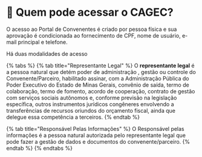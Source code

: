 # 🤔 Quem pode acessar o CAGEC?

O acesso ao Portal de Convenentes é criado por pessoa física e sua aprovação é condicionada ao fornecimento de CPF, nome de usuário, e-mail principal e telefone.

Há duas modalidades de acesso

{% tabs %}
{% tab title="Representante Legal" %}
O **representante legal** é a pessoa natural que detém poder de administração , gestão ou controle do Convenente/Parceiro, habilitado assinar, com a Administração Pública do Poder Executivo do Estado de Minas Gerais, convênio de saída, termo de colaboração, termo de fomento, acordo de cooperação, contrato de gestão com serviços sociais autônomos e, conforme previsão na legislação específica, outros instrumentos jurídicos congêneres envolvendo a transferências de recursos oriundos do orçamento fiscal, ainda que delegue essa competência a terceiros.
{% endtab %}

{% tab title="Responsável Pelas Informações" %}
 O Responsável pelas informações é a pessoa natural autorizada pelo representante legal que pode fazer a gestão de dados e documentos do convenente/parceiro.
{% endtab %}
{% endtabs %}

 



